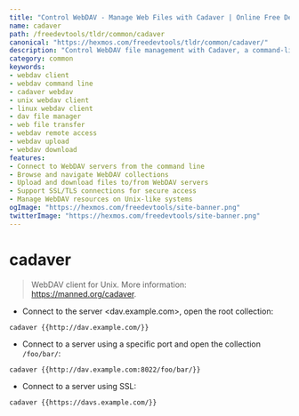 ```yaml
---
title: "Control WebDAV - Manage Web Files with Cadaver | Online Free DevTools by Hexmos"
name: cadaver
path: /freedevtools/tldr/common/cadaver
canonical: "https://hexmos.com/freedevtools/tldr/common/cadaver/"
description: "Control WebDAV file management with Cadaver, a command-line client. Access, upload, and manage web resources using this versatile tool. Free online tool, no registration required."
category: common
keywords:
- webdav client
- webdav command line
- cadaver webdav
- unix webdav client
- linux webdav client
- dav file manager
- web file transfer
- webdav remote access
- webdav upload
- webdav download
features:
- Connect to WebDAV servers from the command line
- Browse and navigate WebDAV collections
- Upload and download files to/from WebDAV servers
- Support SSL/TLS connections for secure access
- Manage WebDAV resources on Unix-like systems
ogImage: "https://hexmos.com/freedevtools/site-banner.png"
twitterImage: "https://hexmos.com/freedevtools/site-banner.png"
---
```


# cadaver

> WebDAV client for Unix.
> More information: <https://manned.org/cadaver>.

- Connect to the server <dav.example.com>, open the root collection:

`cadaver {{http://dav.example.com/}}`

- Connect to a server using a specific port and open the collection `/foo/bar/`:

`cadaver {{http://dav.example.com:8022/foo/bar/}}`

- Connect to a server using SSL:

`cadaver {{https://davs.example.com/}}`
